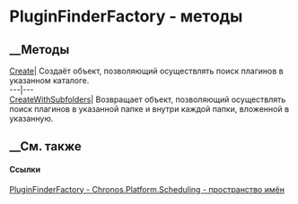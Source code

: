 # PluginFinderFactory - методы
##  __Методы
[Create](M_Chronos_Platform_Scheduling_PluginFinderFactory_Create.htm)|
Создаёт объект, позволяющий осуществлять поиск плагинов в указанном каталоге.  
---|---  
[CreateWithSubfolders](M_Chronos_Platform_Scheduling_PluginFinderFactory_CreateWithSubfolders.htm)|
Возвращает объект, позволяющий осуществлять поиск плагинов в указанной папке и
внутри каждой папки, вложенной в указанную.  
## __См. также
#### Ссылки
[PluginFinderFactory -
](T_Chronos_Platform_Scheduling_PluginFinderFactory.htm)
[Chronos.Platform.Scheduling - пространство
имён](N_Chronos_Platform_Scheduling.htm)
